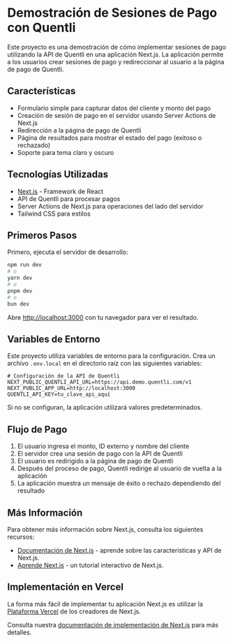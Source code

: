 # Demostración de Sesiones de Pago con Quentli

Este proyecto es una demostración de cómo implementar sesiones de pago utilizando la API de Quentli en una aplicación Next.js. La aplicación permite a los usuarios crear sesiones de pago y redireccionar al usuario a la página de pago de Quentli.

## Características

- Formulario simple para capturar datos del cliente y monto del pago
- Creación de sesión de pago en el servidor usando Server Actions de Next.js
- Redirección a la página de pago de Quentli
- Página de resultados para mostrar el estado del pago (exitoso o rechazado)
- Soporte para tema claro y oscuro

## Tecnologías Utilizadas

- [Next.js](https://nextjs.org) - Framework de React
- API de Quentli para procesar pagos
- Server Actions de Next.js para operaciones del lado del servidor
- Tailwind CSS para estilos

## Primeros Pasos

Primero, ejecuta el servidor de desarrollo:

```bash
npm run dev
# o
yarn dev
# o
pnpm dev
# o
bun dev
```

Abre [http://localhost:3000](http://localhost:3000) con tu navegador para ver el resultado.

## Variables de Entorno

Este proyecto utiliza variables de entorno para la configuración. Crea un archivo `.env.local` en el directorio raíz con las siguientes variables:

```
# Configuración de la API de Quentli
NEXT_PUBLIC_QUENTLI_API_URL=https://api.demo.quentli.com/v1
NEXT_PUBLIC_APP_URL=http://localhost:3000
QUENTLI_API_KEY=tu_clave_api_aquí
```

Si no se configuran, la aplicación utilizará valores predeterminados.

## Flujo de Pago

1. El usuario ingresa el monto, ID externo y nombre del cliente
2. El servidor crea una sesión de pago con la API de Quentli
3. El usuario es redirigido a la página de pago de Quentli
4. Después del proceso de pago, Quentli redirige al usuario de vuelta a la aplicación
5. La aplicación muestra un mensaje de éxito o rechazo dependiendo del resultado

## Más Información

Para obtener más información sobre Next.js, consulta los siguientes recursos:

- [Documentación de Next.js](https://nextjs.org/docs) - aprende sobre las características y API de Next.js.
- [Aprende Next.js](https://nextjs.org/learn) - un tutorial interactivo de Next.js.

## Implementación en Vercel

La forma más fácil de implementar tu aplicación Next.js es utilizar la [Plataforma Vercel](https://vercel.com/new?utm_medium=default-template&filter=next.js&utm_source=create-next-app&utm_campaign=create-next-app-readme) de los creadores de Next.js.

Consulta nuestra [documentación de implementación de Next.js](https://nextjs.org/docs/app/building-your-application/deploying) para más detalles.
